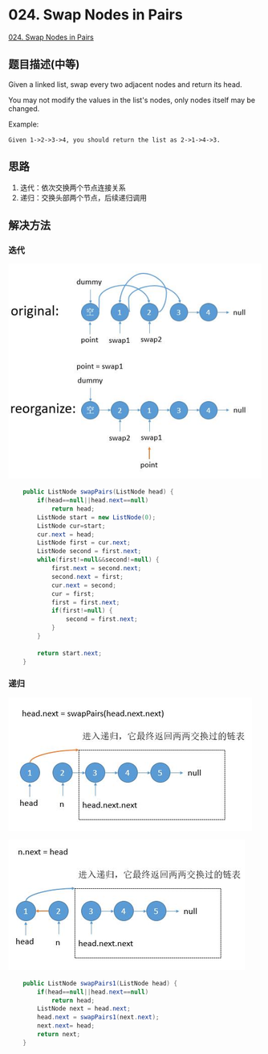 # 024. Swap Nodes in Pairs
[024. Swap Nodes in Pairs](https://leetcode-cn.com/problems/swap-nodes-in-pairs/)

## 题目描述\(中等\)

Given a linked list, swap every two adjacent nodes and return its head.

You may not modify the values in the list's nodes, only nodes itself may be changed.

Example:

```
Given 1->2->3->4, you should return the list as 2->1->4->3.
```

## 思路

1. 迭代：依次交换两个节点连接关系
2. 递归：交换头部两个节点，后续递归调用

## 解决方法

### 迭代

![](/assets/001-100/024-solution-1-1.png)



```java
    public ListNode swapPairs(ListNode head) {
        if(head==null||head.next==null)
            return head;
        ListNode start = new ListNode(0);
        ListNode cur=start;
        cur.next = head;
        ListNode first = cur.next;
        ListNode second = first.next;
        while(first!=null&&second!=null) {
            first.next = second.next;
            second.next = first;
            cur.next = second;
            cur = first;
            first = first.next;
            if(first!=null) {
                second = first.next;
            }
        }

        return start.next;
    }
```

### 递归

![](/assets/001-100/024-solution-2-1.png)



![](/assets/001-100/024-solution-2-2.png)

```java
    public ListNode swapPairs1(ListNode head) {
        if(head==null||head.next==null)
            return head;
        ListNode next = head.next;
        head.next = swapPairs1(next.next);
        next.next= head;
        return next;
    }
```



